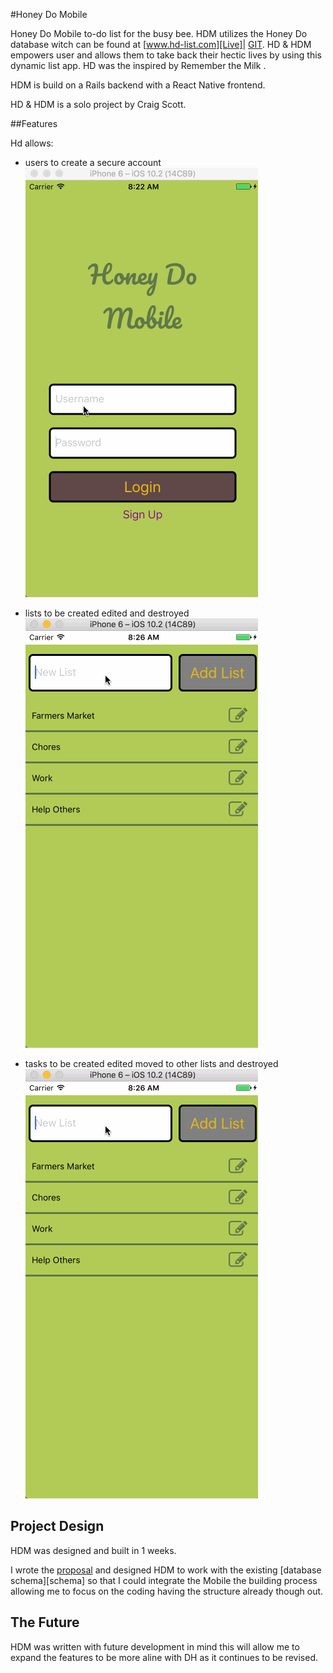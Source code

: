 #Honey Do Mobile

Honey Do Mobile to-do list for the busy bee. HDM utilizes the Honey Do database witch can be found at [www.hd-list.com][Live]| [GIT][GIT]. HD & HDM empowers user and allows them to take back their hectic lives by using this dynamic list app. HD was the inspired by Remember the Milk .

HDM is build on a Rails backend with a React Native frontend.

HD & HDM is a solo project by Craig Scott.


##Features

Hd allows:
- users to create a secure account
![login:][auth]

- lists to be created edited and destroyed
![lists:][lists]

- tasks to be created edited moved to other lists and destroyed
![tasks:][lists]




## Project Design

HDM was designed and built in 1 weeks.

I wrote the [proposal][proposal] and designed HDM to work with the existing [database schema][schema] so that I could integrate the Mobile the building process allowing me to focus on the coding having the structure already though out.



## The Future

HDM was written with future development in mind this will allow me to expand the features to be more aline with DH as it continues to be revised.


[Honey Do]: http://www.hd-list.com
[Git]:https://github.com/craigtscott/Honey-Do
[cloudinary]: http://cloudinary.com
[splash page]: ./docs/images/splash.png "Honey Do"
[auth]: ./docs/gifs/login.gif "Honey Do"
[lists]: ./docs/gifs/lists.gif "Honey Do"
[proposal]: ./docs/proposal.md
[backend]: ./docs/backend.md
